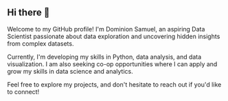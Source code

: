## Hi there 👋
Welcome to my GitHub profile!
I'm Dominion Samuel, an aspiring Data Scientist passionate about data exploration and uncovering hidden insights from complex datasets.

Currently, I'm developing my skills in Python, data analysis, and data visualization. I am also seeking co-op opportunities where I can apply and grow my skills in data science and analytics.

Feel free to explore my projects, and don't hesitate to reach out if you'd like to connect!


<!--
**DomSam1506/DomSam1506** is a ✨ _special_ ✨ repository because its `README.md` (this file) appears on your GitHub profile.

Here are some ideas to get you started:

- 🔭 I’m currently working on ...
- 🌱 I’m currently learning ...
- 👯 I’m looking to collaborate on ...
- 🤔 I’m looking for help with ...
- 💬 Ask me about ...
- 📫 How to reach me: ...
- 😄 Pronouns: ...
- ⚡ Fun fact: ...
-->
